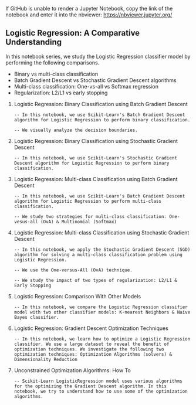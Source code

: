 If GitHub is unable to render a Jupyter Notebook, copy the link of the notebook and enter it into the nbviewer:
https://nbviewer.jupyter.org/

## Logistic Regression: A Comparative Understanding

In this notebook series, we study the Logistic Regression classifier model by performing the following comparisons.

- Binary vs multi-class classification
- Batch Gradient Descent vs Stochastic Gradient Descent algorithms
- Multi-class classification: One-vs-all vs Softmax regression
- Regularization: L2/L1 vs early stopping



1. Logistic Regression: Binary Classification using Batch Gradient Descent

       -- In this notebook, we use Scikit-Learn's Batch Gradient Descent algorithm for Logistic Regression to perform binary classification. 
      
       -- We visually analyze the decision boundaries. 
       
2. Logistic Regression: Binary Classification using Stochastic Gradient Descent

       -- In this notebook, we use Scikit-Learn's Stochastic Gradient Descent algorithm for Logistic Regression to perform binary classification. 
       
      
3. Logistic Regression: Multi-class Classification using Batch Gradient Descent

       -- In this notebook, we use Scikit-Learn's Batch Gradient Descent algorithm for Logistic Regression to perform multi-class classification. 
       
       -- We study two strategies for multi-class classification: One-vesus-all (OvA) & Multinomial (Softmax)
      

4. Logistic Regression: Multi-class Classification using Stochastic Gradient Descent

       -- In this notebook, we apply the Stochastic Gradient Descent (SGD) algorithm for solving a multi-class classification problem using Logistic Regression. 
       
       -- We use the One-versus-All (OvA) technique.
      
       -- We study the impact of two types of regularization: L2/L1 & Early Stopping
      
5. Logistic Regression: Comparison With Other Models

       -- In this notebook, we compare the Logistic Regression classifier model with two other classifier models: K-nearest Neighbors & Naive Bayes classifier.
      
6. Logistic Regression: Gradient Descent Optimization Techniques

       -- In this notebook, we learn how to optimize a Logistic Regression classifier. We use a large dataset to reveal the benefit of optimization techniques. We investigate the following two optimization techniques: Optimization Algorithms (solvers) & Dimensionality Reduction
      
      
7. Unconstrained Optimization Algorithms: How To

       -- Scikit-Learn LogisticRegression model uses various algorithms for the optimizing the Gradient Descent algorithm. In this notebook, we try to understand how to use some of the optimization algorithms.


      
      
      
